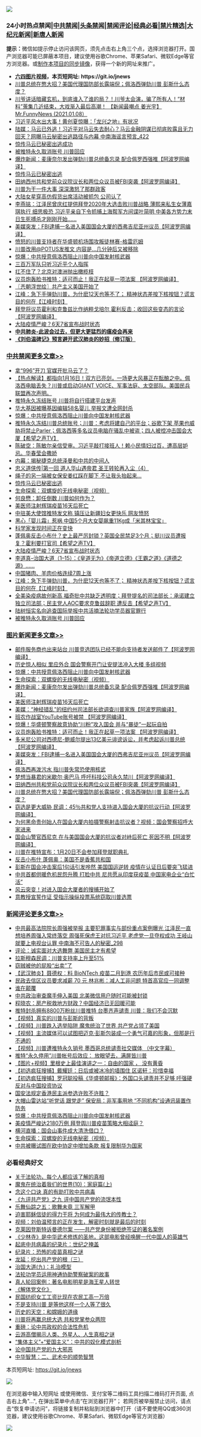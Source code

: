 ![](https://raw.githubusercontent.com/fqnews/bnews/master/64photo/fqnews-qr.jpg)

<div id="tt">
<h3>24小时热点禁闻|<a href="#%E4%B8%AD%E5%85%B1%E7%A6%81%E9%97%BB%E6%9B%B4%E5%A4%9A%E6%96%87%E7%AB%A0">中共禁闻</a>|<a href="#%E5%9B%BE%E7%89%87%E6%96%B0%E9%97%BB%E6%9B%B4%E5%A4%9A%E6%96%87%E7%AB%A0">头条禁闻</a>|<a href="#%E6%96%B0%E9%97%BB%E8%AF%84%E8%AE%BA%E6%9B%B4%E5%A4%9A%E6%96%87%E7%AB%A0">禁闻评论|<a href="#%E5%BF%85%E7%9C%8B%E7%BB%8F%E5%85%B8%E5%A5%BD%E6%96%87">经典必看|<a href="/video.md#%E7%A6%81%E7%89%87%E7%B2%BE%E9%80%89">禁片精选</a>|<a href="https://github.com/fqnews/djy/blob/master/gb/nf1351518.md#1">大纪元新闻</a>|<a href="https://github.com/fqnews/ntdtv/blob/master/gb/prog204.md#1">新唐人新闻</a></h3>
<div><b>提示：</b>微信如提示停止访问该网页，须先点击右上角三个点，选择浏览器打开。国产浏览器可能已屏蔽本项目，建议使用谷歌Chrome、苹果Safari、微软Edge等官方浏览器。或<a href="https://github.com/fqnews/bnews/blob/master/%E5%88%B6%E4%BD%9Cgit%E7%A6%81%E9%97%BB%E9%95%9C%E5%83%8F.md">制作本项目的同步镜像</a>，获得一个新的网址来推广。</div>
<ul>
<li><b><a href="http://d1.bdrive.tk/64.mp4" target="_blank">六四图片视频</a>，本页短网址: https://git.io/jnews</b></li>
<li><a href="/topimagenews/20210109/1463899.md">川普总统在憋大招？美国代理国防部长露端倪；佩洛西弹劾川普 彭斯什么态度？</a></li>
<li><a href="/cbnews/20210109/1463990.md">川爷讲话暗藏玄机，到底谁入了谁的局？！川爷太会演，骗了所有人！“材料”蒐集几近结束，大戏渐入最后高潮！ 【新闻最嘲点 姜光宇】Mr.FunnyNews (2021.01.08）‬</a></li>
<li><a href="/cbnews/20210109/1463864.md">习近平风水出大事！黄创夏惊曝：「龙兴之地」有状况</a></li>
<li><a href="/comments/20210109/1464197.md">陆媒：马云已外逃！习近平对马云失去耐心？马云金融阴谋已彻底败露且无力回天？网曝马云秘密出逃路径与内幕 中南海谣言预言_422</a></li>
<li><a href="/comments/20210109/1464231.md">惊传马云已秘密出逃成功</a></li>
<li><a href="/cbnews/20210109/1464118.md">被推特永久取消账号 川普回应</a></li>
<li><a href="/topimagenews/20210109/1464289.md">爆炸新闻：麦康奈尔发出弹劾川普总统备忘录 配合佩罗西强推【阿波罗网编译】</a></li>
<li><a href="/cbnews/20210109/1464302.md">惊传马云已秘密出逃</a></li>
<li><a href="/topimagenews/20210109/1463924.md">田纳西州共和党前众议院议长和两位众议员被FBI突袭【阿波罗网编译】</a></li>
<li><a href="/cnnews/20210109/1463957.md">川普为干一件大事 深深激怒了那群政客</a></li>
<li><a href="/comments/20210109/1464258.md">大陆女星穿高仿假货出席活动被抓包 公司认了</a></li>
<li><a href="/comments/20210109/1464227.md">李燕铭：江泽民曾庆红提供拜登2020年大选击败川普战略 薄熙来私生女薄嘉琪执行 细思极恐 习近平亲自下令抓捕上海帮军方间谍叶简明 中美各方势力末日生死搏杀才刚刚开始……</a></li>
<li><a href="/topimagenews/20210109/1464046.md">美媒突发：FBI逮捕一名进入美国国会大厦的西弗吉尼亚州议员【阿波罗网编译】</a></li>
<li><a href="/cnnews/20210109/1464091.md">愤怒的川普支持者在华盛顿机场围攻叛徒林赛-格雷厄姆</a></li>
<li><a href="/cnnews/20210109/1464109.md">川普改用@POTUS发推文 内容是...几分钟后又被移除</a></li>
<li><a href="/comments/20210109/1464370.md">惊爆：中共授意佩洛西阻止川普向中国发射核武器</a></li>
<li><a href="/ssgc/20210109/1464235.md">三百万军队只听习近平个人指挥</a></li>
<li><a href="/worldnews/20210109/1464293.md">扛不住了？北京对澳洲抛出橄榄枝</a></li>
<li><a href="/topimagenews/20210109/1464145.md">议员炮轰脸书推特：适可而止！我正在起草一项法案 【阿波罗网编译】</a></li>
<li><a href="/ssgc/20210109/1463948.md">〖兲朝浮世绘〗共产主义美国开始了</a></li>
<li><a href="/cbnews/20210109/1464144.md">江峰：急下手弹劾川普，为什麽12天也等不了； 精神状态差按下核按钮？谎言目的何在【江峰时刻】</a></li>
<li><a href="/cnnews/20210109/1464190.md">拜登将议员霍利和克鲁兹比作纳粹戈培尔 霍利反击：收回这些变态的言论 【阿波罗网编译】</a></li>
<li><a href="/cbnews/20210109/1464199.md">大陆疫情严峻？6天7省宣布战时状态</a></li>
<li><b><a href="/comments/20200211/1275071.md" target="_blank">中共肺炎-此波会过去，但更大更猛烈的瘟疫会再来</a></b></li>
<li><b><a href="/comments/20200207/1272816.md" target="_blank">《刘伯温碑记》预言避开武汉肺炎的妙招（修订版）</a></b></li>
</ul>
</div>

<div class="catlist">
<h3><a href="/cbnews/" target="_blank">中共禁闻</a><span><a href="/cbnews/" target="_blank" rel="nofollow">更多文章>></a></span></h3>
<ul>
<li><a href="/cbnews/20210110/1464481.md" target="_blank">拿“996”开刀 官媒开批马云了？</a></li>
<li><a href="/cbnews/20210109/1464445.md" target="_blank">【热点解读】都指向1月16日！双方已亮剑，一场更大风暴正在酝酿之中。佩洛西电脑丢失？川普或启动GIANT VOICE、军事法庭、太空部队。美国民兵联盟再次声明。</a></li>
<li><a href="/cbnews/20210109/1464400.md" target="_blank">推特永久冻结账号 川普将自行搭建平台发声</a></li>
<li><a href="/cbnews/20210109/1464395.md" target="_blank">华大基因被曝基因编辑58名婴儿 举报文遭全网封杀</a></li>
<li><a href="/comments/20210109/1464370.md" target="_blank">惊爆：中共授意佩洛西阻止川普向中国发射核武器</a></li>
<li><a href="/cbnews/20210109/1464357.md" target="_blank">推特永久冻结川普总统账号；川普：考虑将建自己的平台；谷歌下架 苹果也威胁将禁止Parler；佩洛西等多名议员电脑在骚乱中被盗；四人被控冲击国会大厦【希望之声TV】</a></li>
<li><a href="/cbnews/20210109/1464345.md" target="_blank">陈破空：陈敏尔亲信受审。习近平敲打接班人！赖小民情妇过百，遭高层妒忌。华春莹会撒娇</a></li>
<li><a href="/cbnews/20210109/1464324.md" target="_blank">内幕：揭秘捷克总统泽曼和中共的中间人</a></li>
<li><a href="/cbnews/20210109/1464262.md" target="_blank">忠义道侠传|第一回 道人华山遇帝君 圣王转轮再入尘（4）</a></li>
<li><a href="/cbnews/20210109/1464303.md" target="_blank">绳子的另一端被女保安姜红踩在脚下 不让我头抬起来…</a></li>
<li><a href="/cbnews/20210109/1464302.md" target="_blank">惊传马云已秘密出逃</a></li>
<li><a href="/comments/20210109/1464320.md" target="_blank">生命探索：双螺旋的无线电秘密（视频）</a></li>
<li><a href="/comments/20210109/1464295.md" target="_blank">何良懋：卸任倒数 川普如何作为？</a></li>
<li><a href="/topimagenews/20210109/1464283.md" target="_blank">美医师注射辉瑞疫苗16天后死亡</a></li>
<li><a href="/cbnews/20210109/1464256.md" target="_blank">中驻美大使馆推特发文称 镇压让新疆妇女更快乐 网友愤怒</a></li>
<li><a href="/cbnews/20210109/1464255.md" target="_blank">黑心「婴儿霜」惹祸 中国5个月大女婴飙重11Kg成「米其林宝宝」</a></li>
<li><a href="/cbnews/20210109/1464206.md" target="_blank">科学家发现时间正在变快</a></li>
<li><a href="/cbnews/20210109/1464201.md" target="_blank">蓬佩奥反击小布什？史上最严厉封锁？英国全民禁足3个月；挺川议员遭报复？霍利要打官司【希望之声TV】</a></li>
<li><a href="/cbnews/20210109/1464199.md" target="_blank">大陆疫情严峻？6天7省宣布战时状态</a></li>
<li><a href="/comments/20210109/1464195.md" target="_blank">李道真–治国大道（1–15）：《皇道无为》《帝道立德》《王霸之道》《道德之源》……</a></li>
<li><a href="/cbnews/20210109/1464147.md" target="_blank">中国猪肉、羊肉价格连续7周上涨</a></li>
<li><a href="/cbnews/20210109/1464144.md" target="_blank">江峰：急下手弹劾川普，为什麽12天也等不了； 精神状态差按下核按钮？谎言目的何在【江峰时刻】</a></li>
<li><a href="/cbnews/20210109/1464129.md" target="_blank">全美染疫病故创新高 福奇批中共缺乏透明度；拜登提名的司法部长：承诺建立独立司法部；民主党人AOC要求克鲁兹辞职   遭反击【希望之声TV】</a></li>
<li><a href="/cbnews/20210109/1464121.md" target="_blank">陆树恒实名向追查国际举报中共活摘法轮功学员器官罪行</a></li>
<li><a href="/cbnews/20210109/1464118.md" target="_blank">被推特永久取消账号 川普回应</a></li>

</ul>
</div>
<div class="catlist">
<h3><a href="/topimagenews/" target="_blank">图片新闻</a><span><a href="/topimagenews/" target="_blank" rel="nofollow">更多文章>></a></span></h3>
<ul>
<li><a href="/topimagenews/20210109/1464393.md" target="_blank">邮件服务商也出来站台 川普竞选团队已经不能向支持者发送邮件了【阿波罗网编译】</a></li>
<li><a href="/topimagenews/20210109/1464373.md" target="_blank">历史惊人相似 里应外合 国会警察开门让安提法冲入大楼 多组视频</a></li>
<li><a href="/comments/20210109/1464370.md" target="_blank">惊爆：中共授意佩洛西阻止川普向中国发射核武器</a></li>
<li><a href="/comments/20210109/1464320.md" target="_blank">生命探索：双螺旋的无线电秘密（视频）</a></li>
<li><a href="/topimagenews/20210109/1464289.md" target="_blank">爆炸新闻：麦康奈尔发出弹劾川普总统备忘录 配合佩罗西强推【阿波罗网编译】</a></li>
<li><a href="/topimagenews/20210109/1464283.md" target="_blank">美医师注射辉瑞疫苗16天后死亡</a></li>
<li><a href="/topimagenews/20210109/1464243.md" target="_blank">美媒：“神经错乱”的纽约州司法部长欲调查川普家族【阿波罗网编译】</a></li>
<li><a href="/topimagenews/20210109/1464175.md" target="_blank">班农作战室YouTube账号被禁 【阿波罗网编译】</a></li>
<li><a href="/topimagenews/20210109/1464146.md" target="_blank">惊爆！华盛顿警察故意协助“川粉”攻入国会 并与“暴徒”一起玩自拍</a></li>
<li><a href="/topimagenews/20210109/1464145.md" target="_blank">议员炮轰脸书推特：适可而止！我正在起草一项法案 【阿波罗网编译】</a></li>
<li><a href="/topimagenews/20210109/1464059.md" target="_blank">多米尼公司对西德尼-鲍威尔提出13亿美元诽谤诉讼，并考虑起诉川普总统【阿波罗网编译】</a></li>
<li><a href="/topimagenews/20210109/1464046.md" target="_blank">美媒突发：FBI逮捕一名进入美国国会大厦的西弗吉尼亚州议员【阿波罗网编译】</a></li>
<li><a href="/topimagenews/20210109/1463974.md" target="_blank">佩洛西再泼污水 指川普失常恐使用核武</a></li>
<li><a href="/topimagenews/20210109/1463952.md" target="_blank">梦想当暴君的米歇尔·奥巴马 呼吁科技公司永久禁川【阿波罗网编译】</a></li>
<li><a href="/topimagenews/20210109/1463924.md" target="_blank">田纳西州共和党前众议院议长和两位众议员被FBI突袭【阿波罗网编译】</a></li>
<li><a href="/topimagenews/20210109/1463899.md" target="_blank">川普总统在憋大招？美国代理国防部长露端倪；佩洛西弹劾川普 彭斯什么态度？</a></li>
<li><a href="/topimagenews/20210109/1463888.md" target="_blank">窃选是更大威胁 民调：45％共和党人支持进入国会大厦的抗议行动【阿波罗网编译】</a></li>
<li><a href="/topimagenews/20210109/1463879.md" target="_blank">为何黑命贵创始人在国会大厦内拍摄警察射击抗议者？视频：国会警察招呼大家进来</a></li>
<li><a href="/topimagenews/20210109/1463877.md" target="_blank">国会山警官西尼克 在与美国国会大厦的抗议者对峙后死亡 死因不明【阿波罗网编译】</a></li>
<li><a href="/topimagenews/20210109/1463863.md" target="_blank">川普在推特宣布：1月20日不会参加拜登就职典礼</a></li>
<li><a href="/topimagenews/20210109/1463812.md" target="_blank">反击小布什 蓬佩奥：美国不是香蕉共和国</a></li>
<li><a href="/topimagenews/20210108/1463797.md" target="_blank">彭斯在国会冲击案后1句话引发哗然 美国国运逆转 疫情在认证日后要突飞猛进</a></li>
<li><a href="/topimagenews/20210108/1463642.md" target="_blank">中共首都供暖危机民怨升腾 打脸中共 尼共愿从印度获疫苗 中国家电企业“白忙活”</a></li>
<li><a href="/topimagenews/20210108/1463640.md" target="_blank">风云突变！对进入国会大厦者的搜捕开始了</a></li>
<li><a href="/comments/20210108/1463476.md" target="_blank">意教授宣誓作证 受指示操纵投票系统窃取川普选票</a></li>

</ul>
</div>
<div class="catlist">
<h3><a href="/comments/" target="_blank">新闻评论</a><span><a href="/comments/" target="_blank" rel="nofollow">更多文章>></a></span></h3>
<ul>
<li><a href="/comments/20210110/1464486.md" target="_blank">中共最高法院院长周强被举报 主要犯罪事实与部份重点案例曝光 江泽民一直想培养周强入常终落空 周强死保虎王对抗习近平 老虎党一旦夺权成功 王岐山就要上电视台认罪 中南海不可告人的秘密_298</a></li>
<li><a href="/comments/20210110/1464484.md" target="_blank">评论：诚实面对大选舞弊 美国民主才有希望</a></li>
<li><a href="/comments/20210110/1464483.md" target="_blank">拉斯穆森民调：川普支持率上升至51%</a></li>
<li><a href="/comments/20210110/1464469.md" target="_blank">窃贼被他的屁股“出卖”了</a></li>
<li><a href="/comments/20210110/1464466.md" target="_blank">【武汉肺炎】聂德权︰料 BioNTech 疫苗二月到港 农历年后市民或可接种</a></li>
<li><a href="/comments/20210110/1464465.md" target="_blank">民政去信区议员要求减薪 70 元 林兆彬：减人工非问题 特首高官应一同调整</a></li>
<li><a href="/comments/20210110/1464464.md" target="_blank">谁在颠覆</a></li>
<li><a href="/comments/20210110/1464462.md" target="_blank">中共政治审查魔手伸入美国 北美微信用户随时可能被封锁</a></li>
<li><a href="/comments/20210109/1464452.md" target="_blank">程晓农：房产税救地方财政？中国经济已无回暖可能</a></li>
<li><a href="/comments/20210109/1464436.md" target="_blank">推特封杀拥有8800万粉丝川普推特 台墨齐声谴责 川普：我们不会沉默</a></li>
<li><a href="/comments/20210109/1464412.md" target="_blank">【视频】真实的川普与彭斯的背叛</a></li>
<li><a href="/comments/20210109/1464411.md" target="_blank">【视频】川普跌入选举陷阱 魔鬼统治了世界 共产党占领了美国</a></li>
<li><a href="/comments/20210109/1464410.md" target="_blank">【视频】主流媒体可以试图把迈克·彭斯包装成一个勇气可嘉的形象，但那是行不通的</a></li>
<li><a href="/comments/20210109/1464409.md" target="_blank">【视频】川普遭推特永久销号 墨西哥总统谴责社交媒体 （中文字幕）</a></li>
<li><a href="/comments/20210109/1464408.md" target="_blank">推特“永久停用”川普帐号后效应： 放眼望去，满屏皆川普</a></li>
<li><a href="/comments/20210109/1464407.md" target="_blank">【图片+视频】里根史上最佳演讲之一：自由的国家 ， 没有黄昏</a></li>
<li><a href="/comments/20210109/1464406.md" target="_blank">【初选疯狂搜捕】戴耀廷：日后或被冰冷的墙围住 区诺轩：珍惜幸福</a></li>
<li><a href="/comments/20210109/1464405.md" target="_blank">【初选疯狂搜捕】罗冠聪投稿《华盛顿邮报》：外国口头谴责并不足够 吁强硬反对与中国投资协议</a></li>
<li><a href="/comments/20210109/1464404.md" target="_blank">国安法规定香港民主派参选许败不许胜？</a></li>
<li><a href="/comments/20210109/1464403.md" target="_blank">大帽山雷达站“听党话 跟党走” 保安局：非军事用地 “不同机构”设通讯装置作防务</a></li>
<li><a href="/comments/20210109/1464370.md" target="_blank">惊爆：中共授意佩洛西阻止川普向中国发射核武器</a></li>
<li><a href="/comments/20210109/1464337.md" target="_blank">美疫情严峻达2180万例 拜登舆川普疫苗策略大相迳庭？</a></li>
<li><a href="/comments/20210109/1464308.md" target="_blank">横河直播：国会山事件成大清洗借口？</a></li>
<li><a href="/comments/20210109/1464320.md" target="_blank">生命探索：双螺旋的无线电秘密（视频）</a></li>
<li><a href="/comments/20210109/1464300.md" target="_blank">中共被曝试图在欧中协定中增加条款 报复限制华为国家</a></li>

</ul>
</div>

<div class="catlist">
<h3>必看经典好文</h3>
<ul>
<li><a href="/topimagenews/20161125/619230.md" target="_blank">关于法轮功，每个人都应该了解的真相</a></li>
<li><a href="/topimagenews/20180529/950153.md" target="_blank">魔鬼在统治着我们的世界(10)：家庭篇(上)</a></li>
<li><a href="/comments/20200707/1357090.md" target="_blank">念这个口诀 真的有助打败中共病毒</a></li>
<li><a href="/bookonline/20131116/201045.md" target="_blank">《九评共产党》之九 评中国共产党的流氓本性</a></li>
<li><a href="/tculture/20170715/791820.md" target="_blank">乐舞仙踪之五：歌舞未竟 三军解甲</a></li>
<li><a href="/comments/20200622/1346846.md" target="_blank">迫害耶稣信徒的得力干将  为何成为最伟大的传教士？</a></li>
<li><a href="/comments/20200628/1351782.md" target="_blank">视频：刘伯温预言的正在发生，解密时刻就是最后的时刻</a></li>
<li><a href="/comments/20201010/1411225.md" target="_blank">克莱因登斯特诉曼德尔案 ——共产党身份被拒绝签证的著名案例</a></li>
<li><a href="/comments/20201013/1412612.md" target="_blank">《少林寺》是中华武术修炼的圣地，这部电影曾经唤醒一代中国人的英雄气</a></li>
<li><a href="/comments/20200702/1354076.md" target="_blank">起底中共病毒的纪录片：世纪之掩盖</a></li>
<li><a href="/topimagenews/20180408/925060.md" target="_blank">纪录片：恐怖的疫苗真相之谜</a></li>
<li><a href="/comments/20200929/1405201.md" target="_blank">龙延：挖出共产党的根（三）</a></li>
<li><a href="/cbnews/20180315/914943.md" target="_blank">治国大道(九)：礼治模型</a></li>
<li><a href="/cbnews/20170626/780479.md" target="_blank">法轮功学员运用神通协助警察破案的故事</a></li>
<li><a href="/comments/20200523/1332915.md" target="_blank">真人轮回案例：著名电影明星是海王星人转世</a></li>
<li><a href="/bookwiki/20130610/138400.md" target="_blank">《解体党文化》</a></li>
<li><a href="/lifebaike/20200515/1328783.md" target="_blank">民国纺织女工工资比现在农民工高一万倍</a></li>
<li><a href="/comments/20200716/1361654.md" target="_blank">不是支持川普 是等他这样一个人等了很久</a></li>
<li><a href="/cbnews/20190219/1083302.md" target="_blank">历史的天空：和嫦娥的道缘</a></li>
<li><a href="/comments/20200816/1381118.md" target="_blank">川普将再赢总统大选 共和党掌参众两院</a></li>
<li><a href="/comments/20200705/783271.md" target="_blank">重磅：论中共政权的合法性危机</a></li>
<li><a href="/comments/20200919/82684.md" target="_blank">云游高僧揭示人类、外星人、人生真相之谜</a></li>
<li><a href="/comments/20201007/1409565.md" target="_blank">“集体主义”+“爱国主义”：中共的奴化模式剖析</a></li>
<li><a href="/comments/20200717/1361899.md" target="_blank">论中国共产党的九大邪恶</a></li>
<li><a href="/comments/20200605/783249.md" target="_blank">中华智慧：二、武术中的顺势智慧</a></li>

</ul>
</div>

本页短网址: https://git.io/jnews

![](https://raw.githubusercontent.com/fqnews/bnews/master/64photo/fqnews-qr.jpg)

在浏览器中输入短网址 或使用微信、支付宝等二维码工具扫描二维码打开页面, 点击右上角"...", 在弹出菜单中点击“在浏览器打开”； 若网页被举报禁止访问，请点击“恢复申请访问”，将链接复制并粘贴到浏览器中打开（请不要使用QQ或360浏览器，建议使用谷歌Chrome、苹果Safari、微软Edge等官方浏览器）

![](https://raw.githubusercontent.com/fqnews/bnews/master/64photo/wx.jpg)